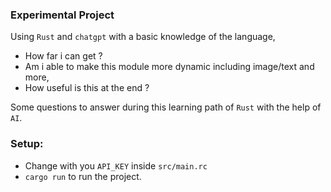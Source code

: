 ### Experimental Project

Using `Rust` and `chatgpt` with a basic knowledge of the language,
- How far i can get ?
- Am i able to make this module more dynamic including image/text and more,
- How useful is this at the end ?

Some questions to answer during this learning path of `Rust` with the help of `AI`.

### Setup:

- Change with you `API_KEY` inside `src/main.rc`
- `cargo run` to run the project.

